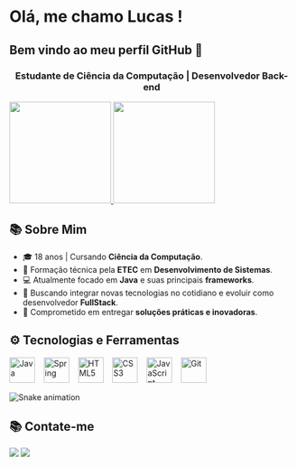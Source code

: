 # Olá, me chamo Lucas ! 
## Bem vindo ao meu perfil GitHub 👋
<h3 align="center">Estudante de Ciência da Computação | Desenvolvedor Back-end </h3>


<div>
<a href="https://github.com/Oliveiiraz">
<img loading="lazy" height="180em" src="https://github-readme-stats.vercel.app/api?username=Oliveiirazl&show_icons=true&theme=tokyonight&include_all_commits=true&count_private=true"/>
<img loading="lazy" height="180em" src="https://github-readme-stats.vercel.app/api/top-langs/?username=Oliveiirazl&layout=compact&langs_count=7&theme=tokyonight"/>
</a>
</div>

## 📚 Sobre Mim

- 🎓 18 anos | Cursando **Ciência da Computação**.
- 📜 Formação técnica pela **ETEC** em **Desenvolvimento de Sistemas**.
- 💻 Atualmente focado em **Java** e suas principais **frameworks**.
- 🌱 Buscando integrar novas tecnologias no cotidiano e evoluir como desenvolvedor **FullStack**.
- 🎯 Comprometido em entregar **soluções práticas e inovadoras**.

## ⚙️ Tecnologias e Ferramentas

<p align="">
  <img src="https://cdn.jsdelivr.net/gh/devicons/devicon/icons/java/java-original.svg" width="45" height="45" alt="Java" />&nbsp;&nbsp;&nbsp;
  <img src="https://cdn.jsdelivr.net/gh/devicons/devicon/icons/spring/spring-original.svg" width="45" height="45" alt="Spring" />&nbsp;&nbsp;&nbsp;
  <img src="https://cdn.jsdelivr.net/gh/devicons/devicon/icons/html5/html5-original.svg" width="45" height="45" alt="HTML5" />&nbsp;&nbsp;&nbsp;
  <img src="https://cdn.jsdelivr.net/gh/devicons/devicon/icons/css3/css3-original.svg" width="45" height="45" alt="CSS3" />&nbsp;&nbsp;&nbsp;
  <img src="https://cdn.jsdelivr.net/gh/devicons/devicon/icons/javascript/javascript-original.svg" width="45" height="45" alt="JavaScript"/>&nbsp;&nbsp;&nbsp;
  <img src="https://cdn.jsdelivr.net/gh/devicons/devicon/icons/git/git-original.svg" width="45" height="45" alt="Git" />
</p>

![Snake animation](https://github.com/seu-usuário-aqui/seu-usuário-aqui/blob/output/github-contribution-grid-snake.svg)

## 📚 Contate-me

<div>
<a href="https://www.instagram.com/oliveiira.zl/" target="_blank"><img loading="lazy" src="https://img.shields.io/badge/-Instagram-%23E4405F?style=for-the-badge&logo=instagram&logoColor=white" target="_blank"></a>
<a href = "lo8304179@gmail.com"><img loading="lazy" src="https://img.shields.io/badge/Gmail-D14836?style=for-the-badge&logo=gmail&logoColor=white" target="_blank"></a> 
</div>

